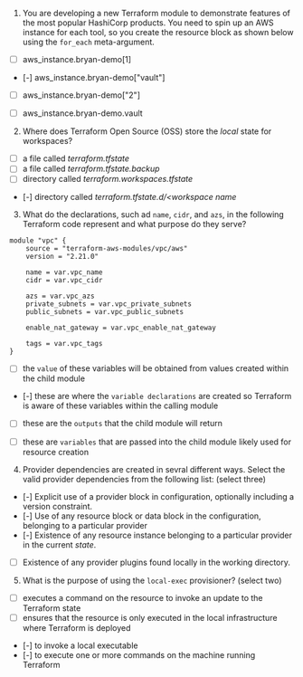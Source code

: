 
1. You are developing a new Terraform module to demonstrate features of the most popular HashiCorp products. You need to spin up an AWS instance for each tool, so you create the resource block as shown below using the `for_each` meta-argument.

- [ ] aws_instance.bryan-demo[1]
- [-] aws_instance.bryan-demo["vault"] 
- [ ] aws_instance.bryan-demo["2"]
- [ ] aws_instance.bryan-demo.vault


2. Where does Terraform Open Source (OSS) store the _local_ state for workspaces?

- [ ] a file called *terraform.tfstate*
- [ ] a file called *terraform.tfstate.backup*
- [ ] directory called *terraform.workspaces.tfstate*
- [-] directory called *terraform.tfstate.d/<workspace name*

3. What do the declarations, such ad  `name`, `cidr`, and `azs`, in the following Terraform code represent and what purpose do they serve?

```
module "vpc" {
	source = "terraform-aws-modules/vpc/aws"
	version = "2.21.0"

	name = var.vpc_name
	cidr = var.vpc_cidr

	azs = var.vpc_azs
	private_subnets = var.vpc_private_subnets
	public_subnets = var.vpc_public_subnets
	
	enable_nat_gateway = var.vpc_enable_nat_gateway

	tags = var.vpc_tags
}
```

- [ ] the `value` of these variables will be obtained from values created within the child module
- [-] these are where the `variable declarations` are created so Terraform is aware of these variables within the calling module
- [ ] these are the `outputs` that the child module will return
- [ ] these are `variables` that are passed into the child module likely used for resource creation


4. Provider dependencies are created in sevral different ways. Select the valid provider dependencies from the following list: (select three)

- [-] Explicit use of a provider block in configuration, optionally including a version constraint.
- [-] Use of any resource block or data block in the configuration, belonging to a particular provider
- [-] Existence of any resource instance belonging to a particular provider in the current *state*.
- [ ] Existence of any provider plugins found locally in the working directory.


5. What is the purpose of using the `local-exec` provisioner? (select two)

- [ ] executes a command on the resource to invoke an update to the Terraform state
- [ ] ensures that the resource is only executed in the local infrastructure where Terraform is deployed
- [-] to invoke a local executable
- [-] to execute one or more commands on the machine running Terraform